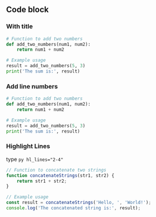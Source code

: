 ## Code block

### With title

```py title="add_numbers.py"
# Function to add two numbers
def add_two_numbers(num1, num2):
    return num1 + num2

# Example usage
result = add_two_numbers(5, 3)
print('The sum is:', result)
```

### Add line numbers

```py title="add_numbers.py" linenums="1"
# Function to add two numbers
def add_two_numbers(num1, num2):
    return num1 + num2

# Example usage
result = add_two_numbers(5, 3)
print('The sum is:', result)
```

### Highlight Lines

type `py hl_lines="2-4"`

```js title="code-examples.md" linenums="1" hl_lines="2-4"
// Function to concatenate two strings
function concatenateStrings(str1, str2) {
    return str1 + str2;
}

// Example usage
const result = concatenateStrings('Hello, ', 'World!');
console.log('The concatenated string is:', result);
```
